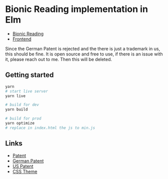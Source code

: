 # Bionic Reading implementation in Elm

- [Bionic Reading](https://bionic-reading.com/)
- [Frontend](https://auryn31.github.io/bionic-reading-elm/)

Since the German Patent is rejected and the there is just a trademark in us, this should be fine. It is open source and free to use, if there is an issue with it, please reach out to me. Then this will be deleted.

## Getting started

```sh
yarn
# start live server
yarn live

# build for dev
yarn build

# build for prod
yarn optimize
# replace in index.html the js to min.js
```

## Links

- [Patent](https://depatisnet.dpma.de/DepatisNet/depatisnet?window=1&space=main&content=familie&action=treffer&docid=DE102017112916A1&firstdoc=1)
- [German Patent](https://depatisnet.dpma.de/DepatisNet/depatisnet?action=pdf&docid=DE102017112916A1&xxxfull=1)
- [US Patent](https://worldwide.espacenet.com/maximizedOriginalDocument?ND=4&flavour=maximizedPlainPage&locale=en_EP&FT=D&date=20171214&CC=US&NR=2017358238A1&KC=A1)
- [CSS Theme](https://milligram.io/)